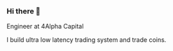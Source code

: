 ### Hi there 👋

Engineer at 4Alpha Capital

I build ultra low latency trading system and trade coins.
